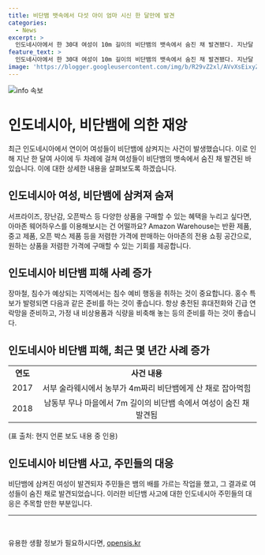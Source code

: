 ```yaml
---
title: 비단뱀 뱃속에서 다섯 아이 엄마 시신 한 달만에 발견
categories:
  - News
excerpt: >
  인도네시아에서 한 30대 여성이 10m 길이의 비단뱀의 뱃속에서 숨진 채 발견됐다. 지난달 40대 여성이 5m 길이의 비단뱀 뱃속에서 숨진 채 발견된 지 한 달여 만이다. AFP에 따르면 여성은 아이를 위해 약을 사러 집을 나선 후 실종됐고, 남편이 그녀의 슬리퍼와 바지를 발견했다. 마을 주민들이 뱀을 가르자 여성의 시신이 발견됐다. 최근 몇 년 동안 비단뱀에 삼켜진 사람들의 사망 사고가 발생했으며, 이러한 사건은 극히 드문 일이라고 전해졌다.
feature_text: >
  인도네시아에서 한 30대 여성이 10m 길이의 비단뱀의 뱃속에서 숨진 채 발견됐다. 지난달 40대 여성이 5m 길이의 비단뱀 뱃속에서 숨진 채 발견된 지 한 달여 만이다. AFP에 따르면 여성은 아이를 위해 약을 사러 집을 나선 후 실종됐고, 남편이 그녀의 슬리퍼와 바지를 발견했다. 마을 주민들이 뱀을 가르자 여성의 시신이 발견됐다. 최근 몇 년 동안 비단뱀에 삼켜진 사람들의 사망 사고가 발생했으며, 이러한 사건은 극히 드문 일이라고 전해졌다.
image: 'https://blogger.googleusercontent.com/img/b/R29vZ2xl/AVvXsEixyZcFfHzMRdzZMjFBmAUKJYCLCGyLL1o632UiGVXcaFdKo_bkvkuCioo0uUKlGfBVcT3P84aROyZIXSBEx3Aw5nCQ3pTgDom1WDC4m8eifvWiAmWEEVb4x6G_l8C0QH225ldMjyaFvpxGEBGNO37VmDTDMHGhJPq73UglMfDca1-0aw/s1600/blogspot.png'
---
```


<p><img src="https://blogger.googleusercontent.com/img/b/R29vZ2xl/AVvXsEixyZcFfHzMRdzZMjFBmAUKJYCLCGyLL1o632UiGVXcaFdKo_bkvkuCioo0uUKlGfBVcT3P84aROyZIXSBEx3Aw5nCQ3pTgDom1WDC4m8eifvWiAmWEEVb4x6G_l8C0QH225ldMjyaFvpxGEBGNO37VmDTDMHGhJPq73UglMfDca1-0aw/s1600/blogspot.png" alt="info 속보" /></p>

<h1 data-ke-size="size26">인도네시아, 비단뱀에 의한 재앙</h1>

<p data-ke-size="size16">최근 인도네시아에서 연이어 여성들이 비단뱀에 삼켜지는 사건이 발생했습니다. 이로 인해 지난 한 달여 사이에 두 차례에 걸쳐 여성들이 비단뱀의 뱃속에서 숨진 채 발견된 바 있습니다. 이에 대한 상세한 내용을 살펴보도록 하겠습니다.</p>

<h2 data-ke-size="size24">인도네시아 여성, 비단뱀에 삼켜져 숨져</h2>

<p data-ke-size="size16">서프라이즈, 장난감, 오픈박스 등 다양한 상품을 구매할 수 있는 혜택을 누리고 싶다면, 아마존 웨어하우스를 이용해보시는 건 어떨까요? Amazon Warehouse는 반환 제품, 중고 제품, 오픈 박스 제품 등을 저렴한 가격에 판매하는 아마존의 전용 쇼핑 공간으로, 원하는 상품을 저렴한 가격에 구매할 수 있는 기회를 제공합니다.</p>

<h2 data-ke-size="size24">인도네시아 비단뱀 피해 사례 증가</h2>

<p data-ke-size="size16">장마철, 침수가 예상되는 지역에서는 침수 예비 행동을 취하는 것이 중요합니다. 홍수 특보가 발령되면 다음과 같은 준비를 하는 것이 좋습니다. 항상 충전된 휴대전화와 긴급 연락망을 준비하고, 가정 내 비상용품과 식량을 비축해 놓는 등의 준비를 하는 것이 좋습니다.</p>

<h2 data-ke-size="size24">인도네시아 비단뱀 피해, 최근 몇 년간 사례 증가</h2>

<table>
    <tbody>
        <tr>
            <td style="text-align: center; height: 17px;"><b>연도</b></td>
            <td style="text-align: center; height: 17px;"><b>사건 내용</b></td>
        </tr>
        <tr>
            <td style="text-align: center; height: 17px;">2017</td>
            <td style="text-align: center; height: 17px;">서부 술라웨시에서 농부가 4m짜리 비단뱀에게 산 채로 잡아먹힘</td>
        </tr>
        <tr>
            <td style="text-align: center; height: 17px;">2018</td>
            <td style="text-align: center; height: 17px;">남동부 무나 마을에서 7m 길이의 비단뱀 속에서 여성이 숨진 채 발견됨</td>
        </tr>
    </tbody>
</table>

<p>(표 출처: 현지 언론 보도 내용 중 인용)</p>

<h2 data-ke-size="size24">인도네시아 비단뱀 사고, 주민들의 대응</h2>

<p data-ke-size="size16">비단뱀에 삼켜진 여성이 발견되자 주민들은 뱀의 배를 가르는 작업을 했고, 그 결과로 여성들이 숨진 채로 발견되었습니다. 이러한 비단뱀 사고에 대한 인도네시아 주민들의 대응은 주목할 만한 부분입니다.</p>

<hr data-ke-size="size64">

<p data-ke-size="size16">&nbsp;</p>
유용한 생활 정보가 필요하시다면, <a href="https://opensis.kr" rel="dofollow">opensis.kr</a>


